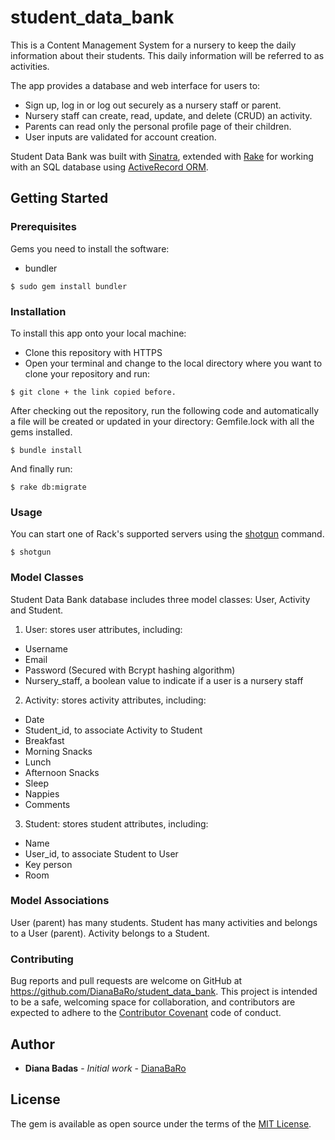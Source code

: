 # student_data_bank

This is a Content Management System for a nursery to keep the daily information about their students. This daily information will be referred to as activities.

The app provides a database and web interface for users to:

* Sign up, log in or log out securely as a nursery staff or parent. 
* Nursery staff can create, read, update, and delete (CRUD) an activity.
* Parents can read only the personal profile page of their children.
* User inputs are validated for account creation.


Student Data Bank was built with [Sinatra](http://sinatrarb.com/), extended with [Rake](https://github.com/ruby/rake) for working with an SQL database using [ActiveRecord ORM](https://github.com/rails/rails/tree/master/activerecord).
## Getting Started


### Prerequisites
Gems you need to install the software:

* bundler

```
$ sudo gem install bundler
```

### Installation

To install this app onto your local machine:

* Clone this repository with HTTPS
* Open your terminal and change to the local directory where you want to clone your repository and run:

```
$ git clone + the link copied before.
```

After checking out the repository, run the following code and automatically a file will be created or updated in your directory: Gemfile.lock with all the gems installed.

```
$ bundle install
```

And finally run:

```
$ rake db:migrate
```

### Usage
You can start one of Rack's supported servers using the [shotgun](https://github.com/rtomayko/shotgun) command. 

```
$ shotgun
```
### Model Classes
Student Data Bank database includes three model classes: User, Activity and Student.

1. User: stores user attributes, including:
* Username
* Email
* Password (Secured with Bcrypt hashing algorithm)
* Nursery_staff, a boolean value to indicate if a user is a nursery staff

2. Activity: stores activity attributes, including:
* Date
* Student_id, to associate Activity to Student
* Breakfast
* Morning Snacks
* Lunch
* Afternoon Snacks
* Sleep
* Nappies
* Comments

3. Student: stores student attributes, including:
* Name
* User_id, to associate Student to User
* Key person
* Room

### Model Associations
User (parent) has many students.
Student has many activities and belongs to a User (parent).
Activity belongs to a Student.


### Contributing
Bug reports and pull requests are welcome on GitHub at https://github.com/DianaBaRo/student_data_bank. This project is intended to be a safe, welcoming space for collaboration, and contributors are expected to adhere to the [Contributor Covenant](https://www.contributor-covenant.org/) code of conduct.

## Author

* **Diana Badas** - *Initial work* - [DianaBaRo](https://github.com/DianaBaRo)

## License

The gem is available as open source under the terms of the [MIT License](https://opensource.org/licenses/MIT).